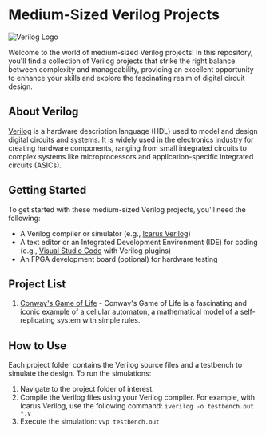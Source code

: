 # Medium-Sized Verilog Projects

![Verilog Logo](https://upload.wikimedia.org/wikipedia/commons/thumb/1/13/Verilog_Logo.svg/250px-Verilog_Logo.svg.png)

Welcome to the world of medium-sized Verilog projects! In this repository, you'll find a collection of Verilog projects that strike the right balance between complexity and manageability, providing an excellent opportunity to enhance your skills and explore the fascinating realm of digital circuit design.

## About Verilog

[Verilog](https://en.wikipedia.org/wiki/Verilog) is a hardware description language (HDL) used to model and design digital circuits and systems. It is widely used in the electronics industry for creating hardware components, ranging from small integrated circuits to complex systems like microprocessors and application-specific integrated circuits (ASICs).

## Getting Started

To get started with these medium-sized Verilog projects, you'll need the following:

- A Verilog compiler or simulator (e.g., [Icarus Verilog](http://iverilog.icarus.com/))
- A text editor or an Integrated Development Environment (IDE) for coding (e.g., [Visual Studio Code](https://code.visualstudio.com/) with Verilog plugins)
- An FPGA development board (optional) for hardware testing

## Project List

1. [Conway's Game of Life](https://github.com/ishansingh07/Medium_Sized_Projects_Verilog/tree/main/Conway's%20Game%20of%20Life)  - Conway's Game of Life is a fascinating and iconic example of a cellular automaton, a mathematical model of a self-replicating system with simple rules.

## How to Use

Each project folder contains the Verilog source files and a testbench to simulate the design. To run the simulations:

1. Navigate to the project folder of interest.
2. Compile the Verilog files using your Verilog compiler. For example, with Icarus Verilog, use the following command: `iverilog -o testbench.out *.v`
3. Execute the simulation: `vvp testbench.out`
